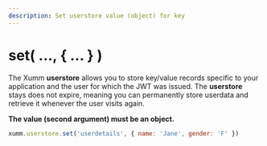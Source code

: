 ```yaml
---
description: Set userstore value (object) for key
---
```


# set( ..., { ... } )

The Xumm **userstore** allows you to store key/value records specific to your application and the user for which the JWT was issued. The **userstore** stays does not expire, meaning you can permanently store userdata and retrieve it whenever the user visits again.

**The value (second argument) must be an object.**

```javascript
xumm.userstore.set('userdetails', { name: 'Jane', gender: 'F' })
```
